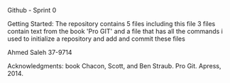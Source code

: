 Github - Sprint 0

 Getting Started:
 The repository contains 5 files including this file
 3 files contain text from the book 'Pro GIT' and a file that
 has all the commands i used to initialize a repository and add and commit
 these files

Ahmed Saleh 37-9714

Acknowledgments: book Chacon, Scott, and Ben Straub. Pro Git. Apress,
2014.
